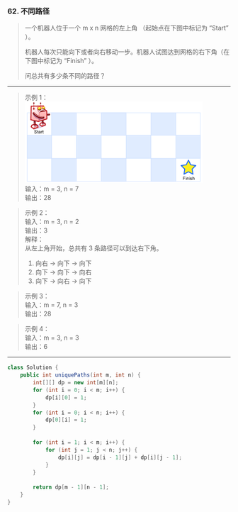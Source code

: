 ### 62. 不同路径

>一个机器人位于一个 m x n 网格的左上角 （起始点在下图中标记为 “Start” ）。
>
>机器人每次只能向下或者向右移动一步。机器人试图达到网格的右下角（在下图中标记为 “Finish” ）。
>
>问总共有多少条不同的路径？
***
>示例 1：  
>![示例1](robot_maze.png)  
>输入：m = 3, n = 7  
>输出：28  

>示例 2：  
>输入：m = 3, n = 2  
>输出：3  
>解释：  
>从左上角开始，总共有 3 条路径可以到达右下角。  
>1. 向右 -> 向下 -> 向下  
>2. 向下 -> 向下 -> 向右  
>3. 向下 -> 向右 -> 向下  

>示例 3：  
>输入：m = 7, n = 3  
>输出：28  

>示例 4：  
>输入：m = 3, n = 3  
>输出：6  
***
```java
class Solution {
    public int uniquePaths(int m, int n) {
        int[][] dp = new int[m][n];
        for (int i = 0; i < m; i++) {
            dp[i][0] = 1;
        }
        for (int i = 0; i < n; i++) {
            dp[0][i] = 1;
        }

        for (int i = 1; i < m; i++) {
            for (int j = 1; j < n; j++) {
                dp[i][j] = dp[i - 1][j] + dp[i][j - 1];
            }
        }

        return dp[m - 1][n - 1];
    }
}
```